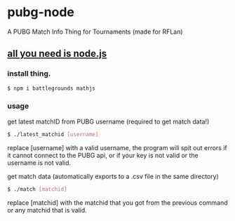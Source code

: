 # pubg-node
A PUBG Match Info Thing for Tournaments (made for RFLan)

## [all you need is node.js](https://nodejs.org/en/download/)

### install thing.
```bash
$ npm i battlegrounds mathjs
```

### usage
get latest matchID from PUBG username (required to get match data!)
```bash
$ ./latest_matchid [username]
```
replace [username] with a valid username, the program will spit out errors if it cannot connect to the PUBG api, or if your key is not valid or the username is not valid.

get match data (automatically exports to a .csv file in the same directory)
```bash
$ ./match [matchid]
```
replace [matchid] with the matchid that you got from the previous command or any matchid that is valid.
